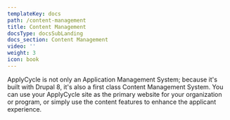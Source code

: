 ```yaml
---
templateKey: docs
path: /content-management
title: Content Management
docsType: docsSubLanding
docs_section: Content Management
video: ''
weight: 3
icon: book
---
```

ApplyCycle is not only an Application Management System; because it's built with Drupal 8, it's also a first class Content Management System. You can use your ApplyCycle site as the primary website for your organization or program, or simply use the content features to enhance the applicant experience.
